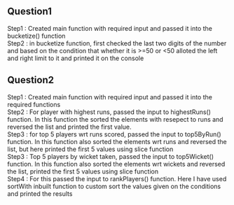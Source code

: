 ## Question1
Step1 : Created main function with required input and passed it into the bucketize() function <br>
Step2 : in bucketize function, first checked the last two digits of the number and based on the condition that whether it is >=50 or <50 alloted the left and right limit to it and printed it on the console

## Question2
Step1 : Created main function with required input and passed it into the required functions <br>
Step2 : For player with highest runs, passed the input to highestRuns() function. In this function the sorted the elements with resepect to runs and reversed the list and printed the first value.<br>
Step3 : for top 5 players wrt runs scored, passed the input to top5ByRun() function. In this function also sorted the elements wrt runs and reversed the list, but here printed the first 5 values using slice function<br>
Step3 : Top 5 players by wicket taken, passed the input to top5Wicket() function. In this function also sorted the elements wrt wickets and reversed the list, printed the first 5 values using slice function<br>
Step4 : For this passed the input to rankPlayers() function. Here I have used sortWith inbuilt function to custom sort the values given on the conditions 
and printed the results
